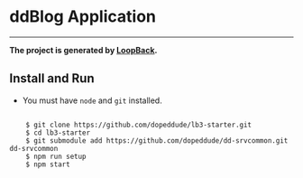 # ddBlog Application

----------

**The project is generated by [LoopBack](http://loopback.io).**

## Install and Run

* You must have `node` and `git` installed.

```

    $ git clone https://github.com/dopeddude/lb3-starter.git
    $ cd lb3-starter
    $ git submodule add https://github.com/dopeddude/dd-srvcommon.git dd-srvcommon
    $ npm run setup
    $ npm start

```